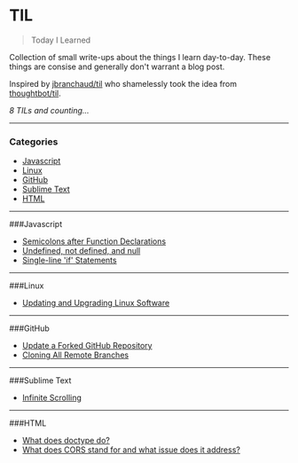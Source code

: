 # TIL
> Today I Learned

Collection of small write-ups about the things I learn day-to-day. These things are consise and generally don't warrant a blog post. 

Inspired by [jbranchaud/til](https://github.com/jbranchaud/til) who shamelessly took the idea from [thoughtbot/til](https://github.com/thoughtbot/til).

_8 TILs and counting..._

---
### Categories

* [Javascript](#javascript)
* [Linux](#linux)
* [GitHub](#github)
* [Sublime Text](#sublime-text)
* [HTML](#html)

---
###Javascript

- [Semicolons after Function Declarations](javascript/semicolons-function-declarations.md)
- [Undefined, not defined, and null](javascript/undefined-notDefined-null.md)
- [Single-line 'if' Statements](javascript/single-line-ifs.md)

---
###Linux

- [Updating and Upgrading Linux Software](linux/updating-upgrading-linux.md)

---
###GitHub

- [Update a Forked GitHub Repository](GitHub/updating-forked-repo.md)
- [Cloning All Remote Branches](GitHub/clone-all-branches.md)

---
###Sublime Text

* [Infinite Scrolling](SublimeText/infinite-scroll.md)

---
###HTML

- [What does doctype do?](Html/doctype.md)
- [What does CORS stand for and what issue does it address?](Html/CORS.md)
